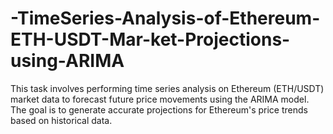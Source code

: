 # -TimeSeries-Analysis-of-Ethereum-ETH-USDT-Mar-ket-Projections-using-ARIMA
This task involves performing time series analysis on Ethereum (ETH/USDT) market data to forecast future price movements using the ARIMA model. The goal is to generate accurate projections for Ethereum's price trends based on historical data.
